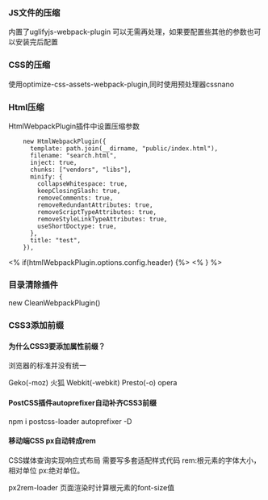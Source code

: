 ### JS文件的压缩
内置了uglifyjs-webpack-plugin
可以无需再处理，如果要配置些其他的参数也可以安装完后配置
### CSS的压缩
使用optimize-css-assets-webpack-plugin,同时使用预处理器cssnano
### Html压缩
HtmlWebpackPlugin插件中设置压缩参数
```
    new HtmlWebpackPlugin({
      template: path.join(__dirname, "public/index.html"),
      filename: "search.html",
      inject: true,
      chunks: ["vendors", "libs"],
      minify: {
        collapseWhitespace: true,
        keepClosingSlash: true,
        removeComments: true,
        removeRedundantAttributes: true,
        removeScriptTypeAttributes: true,
        removeStyleLinkTypeAttributes: true,
        useShortDoctype: true,
      },
      title: "test",
    }),
```   
 <% if(htmlWebpackPlugin.options.config.header) {%>
    <link rel="stylesheet" href="" />
     <% } %> 

### 目录清除插件
new CleanWebpackPlugin()


### CSS3添加前缀
#### 为什么CSS3要添加属性前缀？
浏览器的标准并没有统一

Geko(-moz) 火狐
Webkit(-webkit)
Presto(-o) opera

#### PostCSS插件autoprefixer自动补齐CSS3前缀
npm i postcss-loader autoprefixer -D

#### 移动端CSS px自动转成rem

CSS媒体查询实现响应式布局
需要写多套适配样式代码
rem:根元素的字体大小，相对单位
px:绝对单位。

px2rem-loader
页面渲染时计算根元素的font-size值
